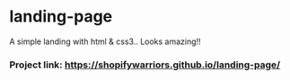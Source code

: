 # landing-page
A simple landing with html &amp; css3.. Looks amazing!!

### Project link: https://shopifywarriors.github.io/landing-page/
